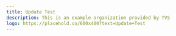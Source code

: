 ```yaml
---
title: Update Test
description: This is an example organization provided by TVS 
logo: https://placehold.co/600x400?text=Update+Test
---
```


